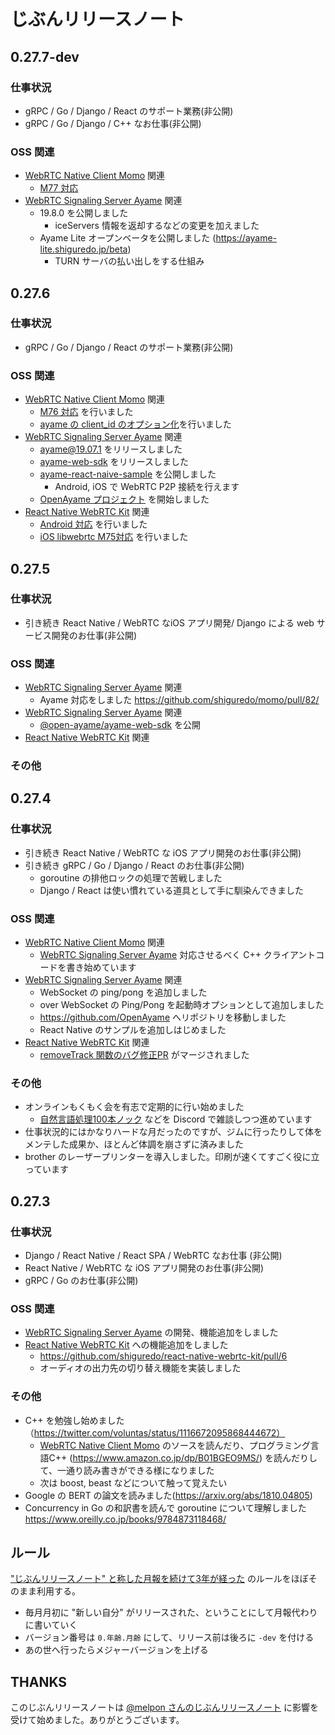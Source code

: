 # じぶんリリースノート

## 0.27.7-dev

### 仕事状況

- gRPC / Go / Django / React のサポート業務(非公開)
- gRPC / Go / Django / C++ なお仕事(非公開)

### OSS 関連

- [WebRTC Native Client Momo](https://github.com/shiguredo/momo) 関連
    - [M77 対応](https://github.com/shiguredo/momo/pull/93)
- [WebRTC Signaling Server Ayame](https://github.com/OpenAyame/ayame) 関連
    - 19.8.0 を公開しました
      - iceServers 情報を返却するなどの変更を加えました
    - Ayame Lite オープンベータを公開しました (https://ayame-lite.shiguredo.jp/beta)
      - TURN サーバの払い出しをする仕組み
      
## 0.27.6

### 仕事状況

- gRPC / Go / Django / React のサポート業務(非公開)

### OSS 関連

- [WebRTC Native Client Momo](https://github.com/shiguredo/momo) 関連
    - [M76 対応](https://github.com/shiguredo/momo/pull/83) を行いました
    - [ayame の client_id のオプション化](https://github.com/shiguredo/momo/pull/87)を行いました
- [WebRTC Signaling Server Ayame](https://github.com/OpenAyame/ayame) 関連
    - [ayame@19.07.1](https://github.com/OpenAyame/ayame/releases/tag/19.07.1) をリリースしました
    - [ayame-web-sdk](https://github.com/OpenAyame/ayame-web-sdk) をリリースしました
    - [ayame-react-naive-sample](https://github.com/OpenAyame/ayame-react-native-sample) を公開しました
       - Android, iOS で WebRTC P2P 接続を行えます
    - [OpenAyame プロジェクト](http://ayame.shiguredo.jp/) を開始しました
- [React Native WebRTC Kit](https://github.com/shiguredo/react-native-webrtc-kit) 関連
    - [Android 対応](https://github.com/shiguredo/react-native-webrtc-kit/pull/14) を行いました
    - [iOS libwebrtc M75対応](https://github.com/shiguredo/react-native-webrtc-kit/pull/15) を行いました

## 0.27.5

### 仕事状況

- 引き続き React Native / WebRTC なiOS アプリ開発/ Django による web サービス開発のお仕事(非公開)


### OSS 関連

- [WebRTC Signaling Server Ayame](https://github.com/OpenAyame/ayame) 関連
    - Ayame 対応をしました https://github.com/shiguredo/momo/pull/82/
- [WebRTC Signaling Server Ayame](https://github.com/OpenAyame/ayame) 関連
    - [@open-ayame/ayame-web-sdk](https://www.npmjs.com/package/@open-ayame/ayame-web-sdk) を公開
- [React Native WebRTC Kit](https://github.com/shiguredo/react-native-webrtc-kit) 関連


### その他

## 0.27.4

### 仕事状況

- 引き続き React Native / WebRTC な iOS アプリ開発のお仕事(非公開) 
- 引き続き gRPC / Go / Django / React のお仕事(非公開)
    - goroutine の排他ロックの処理で苦戦しました
    - Django / React は使い慣れている道具として手に馴染んできました

### OSS 関連

- [WebRTC Native Client Momo](https://github.com/shiguredo/momo) 関連
    - [WebRTC Signaling Server Ayame](https://github.com/shiguredo/ayame) 対応させるべく C++ クライアントコードを書き始めています
- [WebRTC Signaling Server Ayame](https://github.com/OpenAyame/ayame) 関連
    - WebSocket の ping/pong を追加しました
    - over WebSocket の Ping/Pong を起動時オプションとして追加しました
    - https://github.com/OpenAyame へリポジトリを移動しました
    - React Native のサンプルを追加しはじめました
- [React Native WebRTC Kit](https://github.com/shiguredo/react-native-webrtc-kit) 関連
    - [removeTrack 関数のバグ修正PR](https://github.com/shiguredo/react-native-webrtc-kit/pull/9) がマージされました

### その他

- オンラインもくもく会を有志で定期的に行い始めました
    - [自然言語処理100本ノック](http://www.cl.ecei.tohoku.ac.jp/nlp100/) などを Discord で雑談しつつ進めています
- 仕事状況的にはかなりハードな月だったのですが、ジムに行ったりして体をメンテした成果か、ほとんど体調を崩さずに済みました
- brother のレーザープリンターを導入しました。印刷が速くてすごく役に立っています

## 0.27.3

### 仕事状況

- Django / React Native / React SPA / WebRTC なお仕事 (非公開)
- React Native / WebRTC な iOS アプリ開発のお仕事(非公開) 
- gRPC / Go のお仕事(非公開)

### OSS 関連

- [WebRTC Signaling Server Ayame](https://github.com/shiguredo/ayame) の開発、機能追加をしました
- [React Native WebRTC Kit](https://github.com/shiguredo/react-native-webrtc-kit) への機能追加をしました
    - https://github.com/shiguredo/react-native-webrtc-kit/pull/6
    - オーディオの出力先の切り替え機能を実装しました

### その他

- C++ を勉強し始めました（https://twitter.com/voluntas/status/1116672095868444672）
    - [WebRTC Native Client Momo](https://github.com/shiguredo/momo) のソースを読んだり、プログラミング言語C++ (https://www.amazon.co.jp/dp/B01BGEO9MS/) を読んだりして、一通り読み書きができる様になりました
    - 次は boost, beast などについて触って覚えたい
- Google の BERT の論文を読みました(https://arxiv.org/abs/1810.04805)
- Concurrency in Go の和訳書を読んで goroutine について理解しました https://www.oreilly.co.jp/books/9784873118468/

## ルール

["じぶんリリースノート" と称した月報を続けて3年が経った](https://blog.a-know.me/entry/2019/02/02/214612) のルールをほぼそのまま利用する。

- 毎月月初に "新しい自分" がリリースされた、ということにして月報代わりに書いていく
- バージョン番号は `0.年齢.月齢` にして、リリース前は後ろに `-dev` を付ける
- あの世へ行ったらメジャーバージョンを上げる

## THANKS
 
このじぶんリリースノートは [@melpon さんのじぶんリリースノート](https://github.com/melpon/myself-release-notes/blob/master/README.md) に影響を受けて始めました。ありがとうございます。
